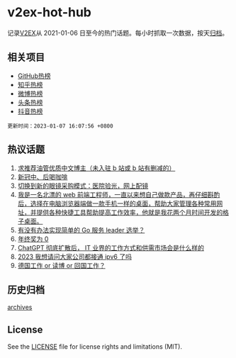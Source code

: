 # v2ex-hot-hub

 记录[V2EX](https://www.v2ex.com/)从 2021-01-06 日至今的热门话题。每小时抓取一次数据，按天[归档](archives)。
 
 ## 相关项目

- [GitHub热榜](https://github.com/snaildev/github-hot-hub)
- [知乎热榜](https://github.com/snaildev/zhihu-hot-hub)
- [微博热榜](https://github.com/snaildev/weibo-hot-hub)
- [头条热榜](https://github.com/snaildev/toutiao-hot-hub)
- [抖音热榜](https://github.com/snaildev/douyin-hot-hub)


 `更新时间：2023-01-07 16:07:56 +0800`

## 热议话题

1. [求推荐油管优质中文博主（未入驻 b 站或 b 站有删减的）](https://www.v2ex.com/t/907150)
1. [新冠中、后喝咖啡](https://www.v2ex.com/t/907080)
1. [切换到新的眼镜采购模式：医院验光，网上配镜](https://www.v2ex.com/t/907144)
1. [我是一名北漂的 web 前端工程师，一直以来想自己做款产品，再仔细斟酌后，选择在电脑浏览器端做一款手机一样的桌面，帮助大家管理各种常用网址，并提供各种快捷工具帮助提高工作效率，他就是我花两个月时间开发的格子桌面。](https://www.v2ex.com/t/907061)
1. [有没有办法实现简单的 Go 服务 leader 选举？](https://www.v2ex.com/t/907067)
1. [年终奖为 0](https://www.v2ex.com/t/907036)
1. [ChatGPT 彻底扩散后， IT 业界的工作方式和供需市场会是什么样的](https://www.v2ex.com/t/907132)
1. [2023 我想请问大家公司都接通 ipv6 了吗](https://www.v2ex.com/t/907038)
1. [德国工作 or 读博 or 回国工作？](https://www.v2ex.com/t/907117)

## 历史归档

[archives](archives)

## License

See the [LICENSE](LICENSE) file for license rights and limitations (MIT).
